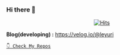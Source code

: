 ### Hi there 👋

<div align=center>

[![Hits](https://hits.seeyoufarm.com/api/count/incr/badge.svg?url=https%3A%2F%2Fgithub.com%2Fleyuri)](https://hits.seeyoufarm.com)

</div>

<!--**Resume :** https://hello.leyuri.com-->
**Blog(developing) :** https://velog.io/@leyuri

[` 👇 Check My Repos `](https://github.com/leyuri?tab=repositories)
<!--
**leyuri/leyuri** is a ✨ _special_ ✨ repository because its `README.md` (this file) appears on your GitHub profile.

Here are some ideas to get you started:

- 🔭 I’m currently working on ...
- 🌱 I’m currently learning ...
- 👯 I’m looking to collaborate on ...
- 🤔 I’m looking for help with ...
- 💬 Ask me about ...
- 📫 How to reach me: ...
- 😄 Pronouns: ...
- ⚡ Fun fact: ...
-->
